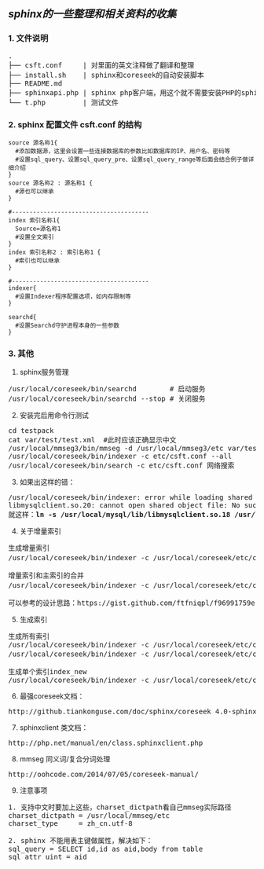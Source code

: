 *sphinx的一些整理和相关资料的收集*
---
### 1. 文件说明
<pre>
.
├── csft.conf     | 对里面的英文注释做了翻译和整理
├── install.sh    | sphinx和coreseek的自动安装脚本
├── README.md
├── sphinxapi.php | sphinx php客户端，用这个就不需要安装PHP的sphinx扩展了
└── t.php         | 测试文件
</pre>


### 2. sphinx 配置文件 csft.conf 的结构
```shell
source 源名称1{
  #添加数据源，这里会设置一些连接数据库的参数比如数据库的IP、用户名、密码等
  #设置sql_query、设置sql_query_pre、设置sql_query_range等后面会结合例子做详细介绍
}
source 源名称2 : 源名称1 {
  #源也可以继承
}

#---------------------------------------
index 索引名称1{
  Source=源名称1
  #设置全文索引
}
index 索引名称2 : 索引名称1 {
  #索引也可以继承
}

#---------------------------------------
indexer{
  #设置Indexer程序配置选项，如内存限制等
}

searchd{
  #设置Searchd守护进程本身的一些参数
}
```


### 3. 其他
1. sphinx服务管理
<pre>
/usr/local/coreseek/bin/searchd        # 启动服务
/usr/local/coreseek/bin/searchd --stop # 关闭服务
</pre>


2. 安装完后用命令行测试
<pre>
cd testpack
cat var/test/test.xml  #此时应该正确显示中文
/usr/local/mmseg3/bin/mmseg -d /usr/local/mmseg3/etc var/test/test.xml
/usr/local/coreseek/bin/indexer -c etc/csft.conf --all
/usr/local/coreseek/bin/search -c etc/csft.conf 网络搜索
</pre>

3. 如果出这样的错：
<pre>
/usr/local/coreseek/bin/indexer: error while loading shared libraries:
libmysqlclient.so.20: cannot open shared object file: No such file or directory
就这样：<b>ln -s /usr/local/mysql/lib/libmysqlclient.so.18 /usr/lib/</b> (ubuntu)
</pre>

4. 关于增量索引
<pre>
生成增量索引
/usr/local/coreseek/bin/indexer -c /usr/local/coreseek/etc/csft.conf index_new(增量索引)
<br>增量索引和主索引的合并
/usr/local/coreseek/bin/indexer -c /usr/local/coreseek/etc/csft.conf --merge index_master(主索引) index_new(增量索引) --rotate
<br>可以参考的设计思路：https://gist.github.com/ftfniqpl/f96991759ec259a445d4d45cfe716847
</pre>

5. 生成索引
<pre>
生成所有索引
/usr/local/coreseek/bin/indexer -c /usr/local/coreseek/etc/csft.conf --all
/usr/local/coreseek/bin/indexer -c /usr/local/coreseek/etc/csft.conf --all --rotate (若此时searchd守护进程已经启动，那么需要加上—rotate参数)
<br>生成单个索引index_new
/usr/local/coreseek/bin/indexer -c /usr/local/coreseek/etc/csft.conf index_new
</pre>

6. 最强coreseek文档：
<pre>
http://github.tiankonguse.com/doc/sphinx/coreseek_4.0-sphinx_1.11-beta.html
</pre>

7. sphinxclient 类文档：
<pre>
http://php.net/manual/en/class.sphinxclient.php
</pre>

8. mmseg 同义词/复合分词处理
<pre>
http://oohcode.com/2014/07/05/coreseek-manual/
</pre>

9. 注意事项
<pre>
1. 支持中文时要加上这些，charset_dictpath看自己mmseg实际路径
charset_dictpath = /usr/local/mmseg/etc
charset_type     = zh_cn.utf-8

2. sphinx 不能用表主键做属性，解决如下：
sql_query = SELECT id,id as aid,body from table
sql_attr_uint = aid
</pre>

